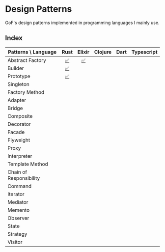# Design Patterns

GoF's design patterns implemented in programming languages I mainly use.

## Index

| Patterns \ Language     |                 Rust                 |                         Elixir                         | Clojure | Dart | Typescript |
| ----------------------- | :----------------------------------: | :----------------------------------------------------: | :-----: | :--: | :--------: |
| Abstract Factory        | [✅](./rust/src/abstract_factory.rs) | [✅](./elixir/lib/design_patterns/abstract_factory.ex) |         |      |            |
| Builder                 |   [✅](./rust/src/builder/mod.rs)    |                                                        |         |      |            |
| Prototype               |    [✅](./rust/src/prototype.rs)     |                                                        |         |      |            |
| Singleton               |                                      |                                                        |         |      |            |
| Factory Method          |                                      |                                                        |         |      |            |
| Adapter                 |                                      |                                                        |         |      |            |
| Bridge                  |                                      |                                                        |         |      |            |
| Composite               |                                      |                                                        |         |      |            |
| Decorator               |                                      |                                                        |         |      |            |
| Facade                  |                                      |                                                        |         |      |            |
| Flyweight               |                                      |                                                        |         |      |            |
| Proxy                   |                                      |                                                        |         |      |            |
| Interpreter             |                                      |                                                        |         |      |            |
| Template Method         |                                      |                                                        |         |      |            |
| Chain of Responsibility |                                      |                                                        |         |      |            |
| Command                 |                                      |                                                        |         |      |            |
| Iterator                |                                      |                                                        |         |      |            |
| Mediator                |                                      |                                                        |         |      |            |
| Memento                 |                                      |                                                        |         |      |            |
| Observer                |                                      |                                                        |         |      |            |
| State                   |                                      |                                                        |         |      |            |
| Strategy                |                                      |                                                        |         |      |            |
| Visitor                 |                                      |                                                        |         |      |            |
